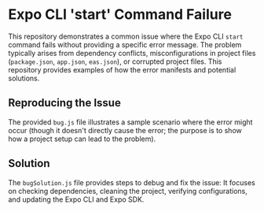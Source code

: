 # Expo CLI 'start' Command Failure

This repository demonstrates a common issue where the Expo CLI `start` command fails without providing a specific error message.  The problem typically arises from dependency conflicts, misconfigurations in project files (`package.json`, `app.json`, `eas.json`), or corrupted project files.  This repository provides examples of how the error manifests and potential solutions.

## Reproducing the Issue

The provided `bug.js` file illustrates a sample scenario where the error might occur (though it doesn't directly cause the error; the purpose is to show how a project setup can lead to the problem).

## Solution

The `bugSolution.js` file provides steps to debug and fix the issue:  It focuses on checking dependencies, cleaning the project, verifying configurations, and updating the Expo CLI and Expo SDK.